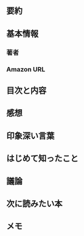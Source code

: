 ## 要約

## 基本情報
### 著者

### Amazon URL

## 目次と内容

## 感想

## 印象深い言葉

## はじめて知ったこと

## 議論

## 次に読みたい本

## メモ
